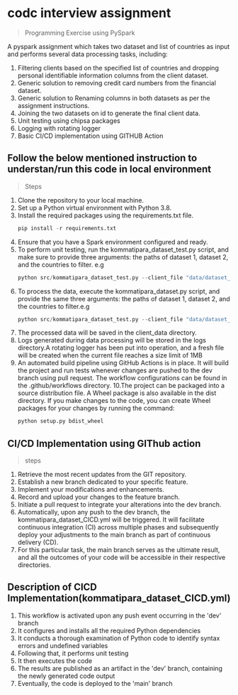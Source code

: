# codc interview assignment

> Programming Exercise using PySpark

 A pyspark assignment which takes two dataset and list of countries as input and performs several data processing tasks, including:
  1. Filtering clients based on the specified list of countries and dropping personal identifiable information columns from the client dataset.
  2. Generic solution to removing credit card numbers from the financial dataset.
  3. Generic solution to Renaming columns in both datasets as per the assignment instructions.
  4. Joining the two datasets on id to generate the final client data.
  5. Unit testing using chipsa packages
  6. Logging with rotating logger
  7. Basic CI/CD implementation using GITHUB Action


## Follow the below mentioned instruction to understan/run this code in local environment

> Steps
  
  1. Clone the repository to your local machine.
  2. Set up a Python virtual environment with Python 3.8.
  3. Install the required packages using the requirements.txt file.
     ```python
     pip install -r requirements.txt
 >    
  4. Ensure that you have a Spark environment configured and ready.
  5. To perform unit testing, run the kommatipara_dataset_test.py script, and make sure to provide three arguments: the paths of dataset 1, dataset 2, and the countries to filter. e.g
     ```python
     python src/kommatipara_dataset_test.py --client_file "data/dataset_one.csv" --financial_file "data/dataset_two.csv" "Netherland" "United kingdom"
> 
   6. To process the data, execute the kommatipara_dataset.py script, and provide the same three arguments: the paths of dataset 1, dataset 2, and the countries to filter.e.g
      ```python
      python src/kommatipara_dataset_test.py --client_file "data/dataset_one.csv" --financial_file "data/dataset_two.csv" "Netherland" "United kingdom"
> 
  7. The processed data will be saved in the client_data directory.
  8. Logs generated during data processing will be stored in the logs directory.A rotating logger has been put into operation, and a fresh file will be created when the current file 
     reaches a size limit of 1MB
  9. An automated build pipeline using GitHub Actions is in place. It will build the project and run tests whenever changes are pushed to the dev branch using pull request. The 
     workflow configurations can be found in the .github/workflows directory.
  10.The project can be packaged into a source distribution file. A Wheel package is also available in the dist directory. If you make changes to the code, you can create Wheel 
     packages for your changes by running the command: 
     ```python
     python setup.py bdist_wheel
>
  


## CI/CD Implementation using GIThub action
   
> steps
 
 1. Retrieve the most recent updates from the GIT repository.
 2. Establish a new branch dedicated to your specific feature.
 3. Implement your modifications and enhancements.
 4. Record and upload your changes to the feature branch.
 5. Initiate a pull request to integrate your alterations into the dev branch.
 6. Automatically, upon any push to the dev branch, the kommatipara_dataset_CICD.yml will be triggered. It will facilitate continuous integration (CI) across multiple phases and subsequently deploy your adjustments to the main branch as part of continuous delivery (CD).
 7. For this particular task, the main branch serves as the ultimate result, and all the outcomes of your code will be accessible in their respective directories.

## Description of CICD Implementation(kommatipara_dataset_CICD.yml)
>
  1. This workflow is activated upon any push event occurring in the 'dev' branch
  2. It configures and installs all the required Python dependencies
  3. It conducts a thorough examination of Python code to identify syntax errors and undefined variables
  4. Following that, it performs unit testing
  5. It then executes the code
  6. The results are published as an artifact in the 'dev' branch, containing the newly generated code output
  7. Eventually, the code is deployed to the 'main' branch

